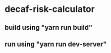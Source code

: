 # decaf-risk-calculator

<h2>build using "yarn run build"</h2>
<h2>run using "yarn run dev-server"</h2>
